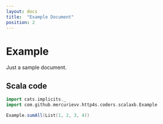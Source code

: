 ```yaml
---
layout: docs
title:  "Example Document"
position: 2
---
```


# Example

Just a sample document.

## Scala code

```scala mdoc:silent
import cats.implicits._
import com.github.mercurievv.http4s.coders.scalaxb.Example

Example.sumAll(List(1, 2, 3, 4))
```
